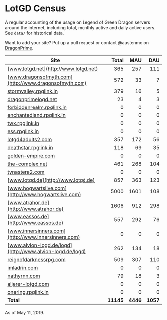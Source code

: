 # LotGD Census
A regular accounting of the usage on Legend of Green Dragon servers around the internet, including total, monthly active and daily active users. See `data/` for historical data.

Want to add your site? Put up a pull request or contact @austenmc on [DragonPrime](http://dragonprime.net).


Site | Total | MAU | DAU
--- | ---:| ---:| ---:
[www.lotgd.net](http://www.lotgd.net)|365|257|111
[www.dragonsofmyth.com](http://www.dragonsofmyth.com)|572|33|7
[stormvalley.rpglink.in](http://stormvalley.rpglink.in)|379|16|5
[dragonprimelogd.net](http://dragonprimelogd.net)|23|4|3
[forbiddenrealm.rpglink.in](http://forbiddenrealm.rpglink.in)|0|0|0
[enchantedland.rpglink.in](http://enchantedland.rpglink.in)|0|0|0
[twx.rpglink.in](http://twx.rpglink.in)|0|0|0
[ess.rpglink.in](http://ess.rpglink.in)|0|0|0
[lotgd4adults2.com](http://lotgd4adults2.com)|357|172|56
[deathstar.rpglink.in](http://deathstar.rpglink.in)|118|69|35
[golden-empire.com](http://golden-empire.com)|0|0|0
[the-complex.net](http://the-complex.net)|461|268|104
[tynastera2.com](http://tynastera2.com)|0|0|0
[www.lotgd.de](http://www.lotgd.de)|857|363|123
[www.hogwartslive.com](http://www.hogwartslive.com)|5000|1601|108
[www.atrahor.de](http://www.atrahor.de)|1606|912|298
[www.eassos.de](http://www.eassos.de)|557|292|76
[www.innersinners.com](http://www.innersinners.com)|0|0|0
[www.alvion-logd.de/logd](http://www.alvion-logd.de/logd)|262|134|18
[reignofdarknessrpg.com](http://reignofdarknessrpg.com)|509|307|110
[imladrin.com](http://imladrin.com)|0|0|0
[nathyrnn.com](http://nathyrnn.com)|79|18|3
[aljerer-lotgd.com](http://aljerer-lotgd.com)|0|0|0
[onering.rpglink.in](http://onering.rpglink.in)|0|0|0
**Total**|**11145**|**4446**|**1057**

As of May 11, 2019.
